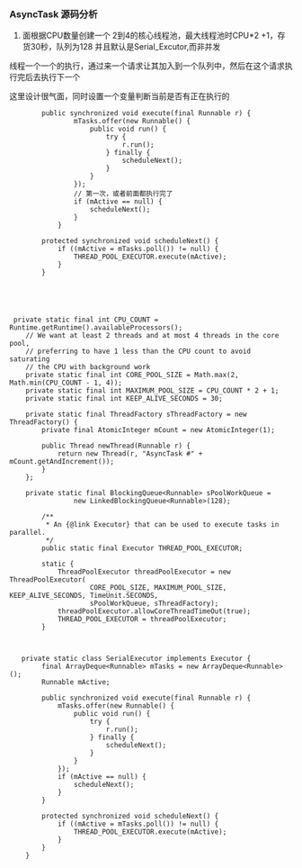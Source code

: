 ### AsyncTask 源码分析


1. 面根据CPU数量创建一个 2到4的核心线程池，最大线程池时CPU*2 +1，存货30秒，队列为128
并且默认是Serial_Excutor,而非并发


线程一个一个的执行，通过来一个请求让其加入到一个队列中，然后在这个请求执行完后去执行下一个

这里设计很气面，同时设置一个变量判断当前是否有正在执行的

            public synchronized void execute(final Runnable r) {
                    mTasks.offer(new Runnable() {
                        public void run() {
                            try {
                                r.run();
                            } finally {
                                scheduleNext();
                            }
                        }
                    });
                    // 第一次，或者前面都执行完了
                    if (mActive == null) {
                        scheduleNext();
                    }
                }
    
            protected synchronized void scheduleNext() {
                if ((mActive = mTasks.poll()) != null) {
                    THREAD_POOL_EXECUTOR.execute(mActive);
                }
            }




    
     private static final int CPU_COUNT = Runtime.getRuntime().availableProcessors();
        // We want at least 2 threads and at most 4 threads in the core pool,
        // preferring to have 1 less than the CPU count to avoid saturating
        // the CPU with background work
        private static final int CORE_POOL_SIZE = Math.max(2, Math.min(CPU_COUNT - 1, 4));
        private static final int MAXIMUM_POOL_SIZE = CPU_COUNT * 2 + 1;
        private static final int KEEP_ALIVE_SECONDS = 30;
    
        private static final ThreadFactory sThreadFactory = new ThreadFactory() {
            private final AtomicInteger mCount = new AtomicInteger(1);
    
            public Thread newThread(Runnable r) {
                return new Thread(r, "AsyncTask #" + mCount.getAndIncrement());
            }
        };
        
        private static final BlockingQueue<Runnable> sPoolWorkQueue =
                    new LinkedBlockingQueue<Runnable>(128);
        
            /**
             * An {@link Executor} that can be used to execute tasks in parallel.
             */
            public static final Executor THREAD_POOL_EXECUTOR;
        
            static {
                ThreadPoolExecutor threadPoolExecutor = new ThreadPoolExecutor(
                        CORE_POOL_SIZE, MAXIMUM_POOL_SIZE, KEEP_ALIVE_SECONDS, TimeUnit.SECONDS,
                        sPoolWorkQueue, sThreadFactory);
                threadPoolExecutor.allowCoreThreadTimeOut(true);
                THREAD_POOL_EXECUTOR = threadPoolExecutor;
            }


    
       private static class SerialExecutor implements Executor {
            final ArrayDeque<Runnable> mTasks = new ArrayDeque<Runnable>();
            Runnable mActive;
    
            public synchronized void execute(final Runnable r) {
                mTasks.offer(new Runnable() {
                    public void run() {
                        try {
                            r.run();
                        } finally {
                            scheduleNext();
                        }
                    }
                });
                if (mActive == null) {
                    scheduleNext();
                }
            }
    
            protected synchronized void scheduleNext() {
                if ((mActive = mTasks.poll()) != null) {
                    THREAD_POOL_EXECUTOR.execute(mActive);
                }
            }
        }
